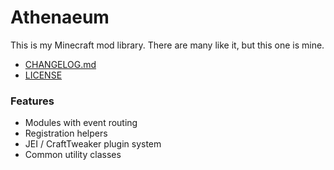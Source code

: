 # Athenaeum

This is my Minecraft mod library. There are many like it, but this one is mine.

* [CHANGELOG.md](https://github.com/codetaylor/athenaeum/blob/master/CHANGELOG.md)
* [LICENSE](https://github.com/codetaylor/athenaeum/blob/master/LICENSE)

### Features

* Modules with event routing
* Registration helpers
* JEI / CraftTweaker plugin system
* Common utility classes
